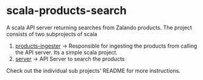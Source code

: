 # scala-products-search
A scala API server returning searches from Zalando products. The project consists of two subprojects of scala

1. [products-ingester](https://github.com/gsingharoy/scala-products-search/tree/master/products-ingester) -> Responsible for ingesting the products from calling the API server. Its a simple scala project.
2. [server](https://github.com/gsingharoy/scala-products-search/tree/master/server) -> API Server to search the products

Check out the individual sub projects' README for more instructions.
